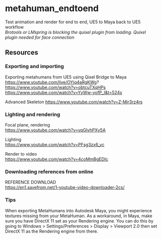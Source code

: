 # metahuman_endtoend
Test animation and render for end to end, UE5 to Maya back to UE5 workflow   
*Brotools or LMspring is blocking the quixel plugin from loading. Quixel plugin needed for face connection*

## Resources
### Exporting and importing
Exporting metahumans from UE5 using Qixel Bridge to Maya   
https://www.youtube.com/live/OYjq4aRgKWg?   
https://www.youtube.com/watch?v=obtcuTXqHPs   
https://www.youtube.com/watch?v=YyWw-yofP_I&t=524s   

Advanced Skeleton
https://www.youtube.com/watch?v=Z-Mjr3rz4rs   

### Lighting and rendering
Focal plane, rendering   
https://www.youtube.com/watch?v=yqGlyhPXy5A   

Lighting   
https://www.youtube.com/watch?v=PFsg3zx6_vc   

Render to video   
https://www.youtube.com/watch?v=4coMmBgEDIc   

### Downloading references from online
REFERENCE DOWNLOAD      
https://en1.savefrom.net/1-youtube-video-downloader-2cs/   

### Tips
When exporting MetaHumans into Autodesk Maya, you might experience textures missing from your MetaHuman.
As a workaround, in Maya, make sure you have DirectX 11 set as your Rendering engine. You can do this by going to Windows > Settings/Preferences > Display > Viewport 2.0 then set DirectX 11 as the Rendering engine from there.

